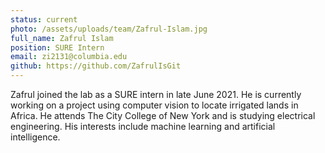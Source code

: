 ```yaml
---
status: current
photo: /assets/uploads/team/Zafrul-Islam.jpg
full_name: Zafrul Islam
position: SURE Intern
email: zi2131@columbia.edu
github: https://github.com/ZafrulIsGit
---
```

Zafrul joined the lab as a SURE intern in late June 2021. He is currently working on a project using computer vision to locate irrigated lands in Africa. 
He attends The City College of New York and is studying electrical engineering. His interests include machine learning and artificial intelligence. 
